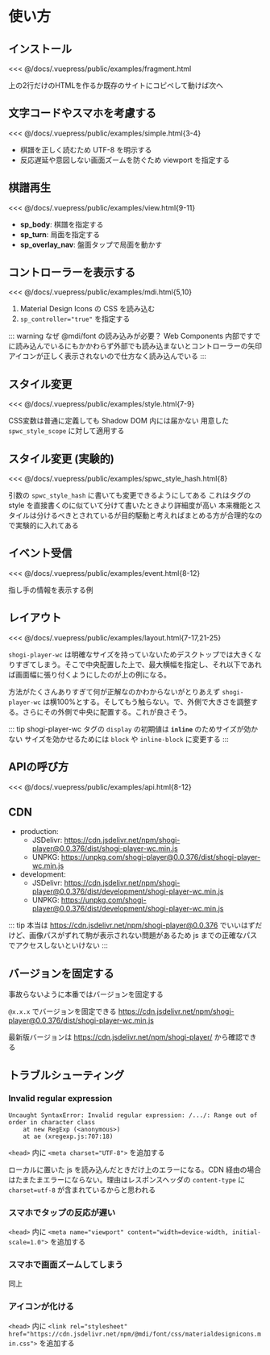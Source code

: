 # 使い方

## インストール

<<< @/docs/.vuepress/public/examples/fragment.html
<LinkToExample name="fragment" />

上の2行だけのHTMLを作るか既存のサイトにコピペして動けば次へ

## 文字コードやスマホを考慮する

<<< @/docs/.vuepress/public/examples/simple.html{3-4}
<LinkToExample name="simple" />

  * 棋譜を正しく読むため UTF-8 を明示する
  * 反応遅延や意図しない画面ズームを防ぐため viewport を指定する

## 棋譜再生 ##

<<< @/docs/.vuepress/public/examples/view.html{9-11}
<LinkToExample name="view" />

* **sp_body**: 棋譜を指定する
* **sp_turn**: 局面を指定する
* **sp_overlay_nav**: 盤面タップで局面を動かす

## コントローラーを表示する ##

<<< @/docs/.vuepress/public/examples/mdi.html{5,10}
<LinkToExample name="mdi" />

1. Material Design Icons の CSS を読み込む
1. `sp_controller="true"` を指定する

<!-- <ShogiPlayerWcWrapper -->
<!--   class="is-small" -->
<!--   sp_controller="true" -->
<!--   sp_body="position startpos moves 7g7f 3c3d 8h2b+ 3a2b" -->
<!-- /> -->

::: warning なぜ @mdi/font の読み込みが必要？
Web Components 内部ですでに読み込んでいるにもかかわらず外部でも読み込まないとコントローラーの矢印アイコンが正しく表示されないので仕方なく読み込んでいる
:::

## スタイル変更 ##

<!-- <CustomizeExample2 name="style" /> -->
<<< @/docs/.vuepress/public/examples/style.html{7-9}
<LinkToExample name="style" />

CSS変数は普通に定義しても Shadow DOM 内には届かない
用意した `spwc_style_scope` に対して適用する

<!-- <ShogiPlayerWcWrapper class="b441958504b7c7af3ef62a47fafe8d21 is-xsmall" /> -->
<!-- <style lang="stylus"> -->
<!-- .ShogiPlayerWcWrapper.b441958504b7c7af3ef62a47fafe8d21 -->
<!--   shogi-player-wc::part(spwc_style_scope) -->
<!--     --sp_board_color: lightskyblue -->
<!-- </style> -->

## スタイル変更 (実験的) ##

<!-- <CustomizeExample2 name="spwc_style_hash" /> -->
<<< @/docs/.vuepress/public/examples/spwc_style_hash.html{8}
<LinkToExample name="spwc_style_hash" />

引数の `spwc_style_hash` に書いても変更できるようにしてある
これはタグの style を直接書くのに似ていて分けて書いたときより詳細度が高い
本来機能とスタイルは分けるべきとされているが目的駆動と考えればまとめる方が合理的なので実験的に入れてある

## イベント受信 ##

<!-- <CustomizeExample2 name="event" /> -->
<<< @/docs/.vuepress/public/examples/event.html{8-12}
<LinkToExample name="event" />

指し手の情報を表示する例

<!-- ../.vuepress/public/examples/event.html -->
<!-- <a href="/examples/event.html" target="_blank">上のサンプルを単体で開く</a> -->

<!-- <ShogiPlayerWcWrapperEventTest /> -->

<!-- Vue.js が使える環境であれば直接ひっかける -->
<!--  -->
<!-- ```html -->
<!-- <shogi-player-wc -->
<!--   sp_mode="play" -->
<!--   @ev_play_mode_next="e => {}" -->
<!-- /> -->
<!-- ``` -->

## レイアウト

<!-- <CustomizeExample2 name="layout" /> -->
<<< @/docs/.vuepress/public/examples/layout.html{7-17,21-25}
<LinkToExample name="layout" />

`shogi-player-wc` は明確なサイズを持っていないためデスクトップでは大きくなりすぎてしまう。そこで中央配置した上で、最大横幅を指定し、それ以下であれば画面幅に張り付くようにしたのが上の例になる。

方法がたくさんありすぎて何が正解なのかわからないがとりあえず `shogi-player-wc` は横100%とする。そしてもう触らない。で、外側で大きさを調整する。さらにその外側で中央に配置する。これが良さそう。

::: tip
shogi-player-wc タグの `display` の初期値は **`inline`** のためサイズが効かない
サイズを効かせるためには `block` や `inline-block` に変更する
:::

## APIの呼び方

<<< @/docs/.vuepress/public/examples/api.html{8-12}
<LinkToExample name="api" />

## CDN

* production:
  * JSDelivr: https://cdn.jsdelivr.net/npm/shogi-player@0.0.376/dist/shogi-player-wc.min.js
  * UNPKG: https://unpkg.com/shogi-player@0.0.376/dist/shogi-player-wc.min.js
* development:
  * JSDelivr: https://cdn.jsdelivr.net/npm/shogi-player@0.0.376/dist/development/shogi-player-wc.min.js
  * UNPKG: https://unpkg.com/shogi-player@0.0.376/dist/development/shogi-player-wc.min.js

::: tip
本当は https://cdn.jsdelivr.net/npm/shogi-player@0.0.376 でいいはずだけど、画像パスがずれて駒が表示されない問題があるため js までの正確なパスでアクセスしないといけない
:::

## バージョンを固定する

事故らないように本番ではバージョンを固定する

`@x.x.x` でバージョンを固定できる
https://cdn.jsdelivr.net/npm/shogi-player@0.0.376/dist/shogi-player-wc.min.js

最新版バージョンは
https://cdn.jsdelivr.net/npm/shogi-player/
から確認できる

## トラブルシューティング

### Invalid regular expression

```
Uncaught SyntaxError: Invalid regular expression: /.../: Range out of order in character class
    at new RegExp (<anonymous>)
    at ae (xregexp.js:707:18)
```

`<head>` 内に `<meta charset="UTF-8">` を追加する

ローカルに置いた js を読み込んだときだけ上のエラーになる。CDN 経由の場合はたまたまエラーにならない。理由はレスポンスヘッダの `content-type` に `charset=utf-8` が含まれているからと思われる

### スマホでタップの反応が遅い

`<head>` 内に `<meta name="viewport" content="width=device-width, initial-scale=1.0">` を追加する

### スマホで画面ズームしてしまう

同上

### アイコンが化ける

`<head>` 内に `<link rel="stylesheet" href="https://cdn.jsdelivr.net/npm/@mdi/font/css/materialdesignicons.min.css">` を追加する
